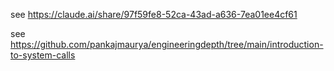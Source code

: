see https://claude.ai/share/97f59fe8-52ca-43ad-a636-7ea01ee4cf61

see https://github.com/pankajmaurya/engineeringdepth/tree/main/introduction-to-system-calls
